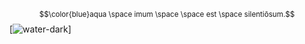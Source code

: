 
<sup>$$\color{blue}aqua \space imum \space \space est \space silentiōsum.$$</sup>
[![water-dark](https://media.discordapp.net/attachments/1149828716013301942/1174256695996854314/water_dark.gif)]
